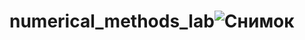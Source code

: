 # numerical_methods_lab![Снимок](https://user-images.githubusercontent.com/96471504/203810278-849617ea-5b39-4de9-961d-c61e0807712a.PNG)
